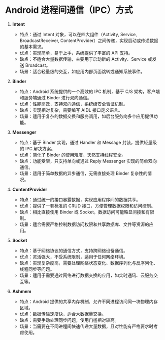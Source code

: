 # Android 进程间通信（IPC）方式

1. **Intent**
   
   + 特点：通过 Intent 对象，可以在四大组件（Activity, Service, BroadcastReceiver, ContentProvider）之间传递，实现启动或传递数据的基本需求。
   + 优点：实现简单，易于上手，系统提供了丰富的 API 支持。
   + 缺点：不适合大量数据传输，主要用于启动新的 Activity、Service 或发送 Broadcast。
   + 场景：适合轻量级的交互，如应用内部页面跳转或通知系统事件。

2. **Binder**
   
   + 特点：Android 系统提供的一个高效的 IPC 机制，基于 C/S 架构，客户端和服务端通过 Binder 进行双向通信。
   + 优点：性能高效，支持双向通信，系统级安全验证机制。
   + 缺点：实现相对复杂，需要编写 AIDL 接口定义语言。
   + 场景：适用于复杂的数据交换和服务调用，如后台服务向多个应用提供功能。

3. **Messenger**
   
   + 特点：基于 Binder 实现，通过 Handler 和 Message 封装，提供轻量级的 IPC 解决方案。
   + 优点：简化了 Binder 的使用难度，天然支持线程安全。
   + 缺点：功能受限，只支持单向或通过 Reply Messenger 实现的简单双向通信。
   + 场景：适用于简单数据的异步通信，无需直接处理 Binder 复杂性的情况。

4. **ContentProvider**
   
   + 特点：通过统一的接口暴露数据，实现应用程序间的数据共享。
   + 优点：提供了一套标准的 CRUD 接口，方便管理数据权限和访问控制。
   + 缺点：相比直接使用 Binder 或 Socket，数据访问可能略显间接和有限制。
   + 场景：适合需要严格控制数据访问权限和共享数据库、文件等资源的应用。

5. **Socket**
   
   + 特点：基于网络协议的通信方式，支持跨网络设备通信。
   + 优点：灵活强大，不受系统限制，适用于任何网络环境。
   + 缺点：实现复杂度高，需要处理网络状态变化、数据序列化与反序列化、线程同步等问题。
   + 场景：适用于需要通过网络进行数据交换的应用，如实时通讯、云服务交互等。

6. **Ashmem**
   
   + 特点：Android 提供的共享内存机制，允许不同进程访问同一块物理内存区域。
   + 优点：数据传输速度快，适合大数据量交换。
   + 缺点：需要手动处理同步问题，使用门槛相对较高。
   + 场景：当需要在不同进程间快速传递大量数据，且对性能有严格要求时考虑使用。